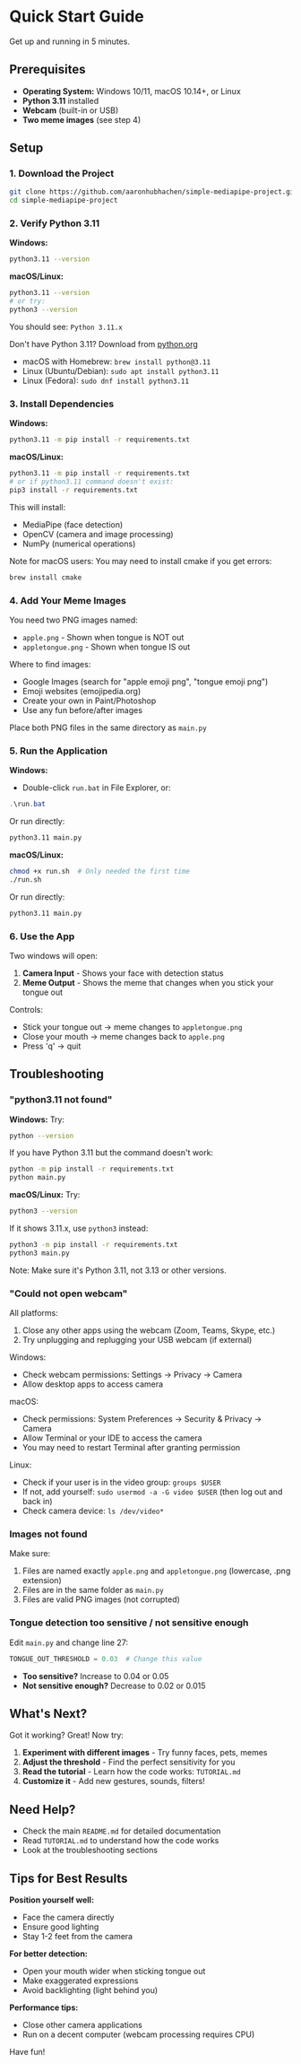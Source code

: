 # Quick Start Guide

Get up and running in 5 minutes.

## Prerequisites

- **Operating System:** Windows 10/11, macOS 10.14+, or Linux
- **Python 3.11** installed
- **Webcam** (built-in or USB)
- **Two meme images** (see step 4)

## Setup

### 1. Download the Project

```bash
git clone https://github.com/aaronhubhachen/simple-mediapipe-project.git
cd simple-mediapipe-project
```

### 2. Verify Python 3.11

**Windows:**
```bash
python3.11 --version
```

**macOS/Linux:**
```bash
python3.11 --version
# or try:
python3 --version
```

You should see: `Python 3.11.x`

Don't have Python 3.11? Download from [python.org](https://www.python.org/downloads/)
- macOS with Homebrew: `brew install python@3.11`
- Linux (Ubuntu/Debian): `sudo apt install python3.11`
- Linux (Fedora): `sudo dnf install python3.11`

### 3. Install Dependencies

**Windows:**
```bash
python3.11 -m pip install -r requirements.txt
```

**macOS/Linux:**
```bash
python3.11 -m pip install -r requirements.txt
# or if python3.11 command doesn't exist:
pip3 install -r requirements.txt
```

This will install:
- MediaPipe (face detection)
- OpenCV (camera and image processing)
- NumPy (numerical operations)

Note for macOS users: You may need to install cmake if you get errors:
```bash
brew install cmake
```

### 4. Add Your Meme Images

You need two PNG images named:
- `apple.png` - Shown when tongue is NOT out
- `appletongue.png` - Shown when tongue IS out

Where to find images:
- Google Images (search for "apple emoji png", "tongue emoji png")
- Emoji websites (emojipedia.org)
- Create your own in Paint/Photoshop
- Use any fun before/after images

Place both PNG files in the same directory as `main.py`

### 5. Run the Application

**Windows:**
- Double-click `run.bat` in File Explorer, or:
```powershell
.\run.bat
```
Or run directly:
```bash
python3.11 main.py
```

**macOS/Linux:**
```bash
chmod +x run.sh  # Only needed the first time
./run.sh
```
Or run directly:
```bash
python3.11 main.py
```

### 6. Use the App

Two windows will open:
1. **Camera Input** - Shows your face with detection status
2. **Meme Output** - Shows the meme that changes when you stick your tongue out

Controls:
- Stick your tongue out → meme changes to `appletongue.png`
- Close your mouth → meme changes back to `apple.png`
- Press 'q' → quit

## Troubleshooting

### "python3.11 not found"

**Windows:**
Try:
```bash
python --version
```

If you have Python 3.11 but the command doesn't work:
```bash
python -m pip install -r requirements.txt
python main.py
```

**macOS/Linux:**
Try:
```bash
python3 --version
```

If it shows 3.11.x, use `python3` instead:
```bash
python3 -m pip install -r requirements.txt
python3 main.py
```

Note: Make sure it's Python 3.11, not 3.13 or other versions.

### "Could not open webcam"

All platforms:
1. Close any other apps using the webcam (Zoom, Teams, Skype, etc.)
2. Try unplugging and replugging your USB webcam (if external)

Windows:
- Check webcam permissions: Settings → Privacy → Camera
- Allow desktop apps to access camera

macOS:
- Check permissions: System Preferences → Security & Privacy → Camera
- Allow Terminal or your IDE to access the camera
- You may need to restart Terminal after granting permission

Linux:
- Check if your user is in the video group: `groups $USER`
- If not, add yourself: `sudo usermod -a -G video $USER` (then log out and back in)
- Check camera device: `ls /dev/video*`

### Images not found

Make sure:
1. Files are named exactly `apple.png` and `appletongue.png` (lowercase, .png extension)
2. Files are in the same folder as `main.py`
3. Files are valid PNG images (not corrupted)

### Tongue detection too sensitive / not sensitive enough

Edit `main.py` and change line 27:

```python
TONGUE_OUT_THRESHOLD = 0.03  # Change this value
```

- **Too sensitive?** Increase to 0.04 or 0.05
- **Not sensitive enough?** Decrease to 0.02 or 0.015

## What's Next?

Got it working? Great! Now try:

1. **Experiment with different images** - Try funny faces, pets, memes
2. **Adjust the threshold** - Find the perfect sensitivity for you
3. **Read the tutorial** - Learn how the code works: `TUTORIAL.md`
4. **Customize it** - Add new gestures, sounds, filters!

## Need Help?

- Check the main `README.md` for detailed documentation
- Read `TUTORIAL.md` to understand how the code works
- Look at the troubleshooting sections

## Tips for Best Results

**Position yourself well:**
- Face the camera directly
- Ensure good lighting
- Stay 1-2 feet from the camera

**For better detection:**
- Open your mouth wider when sticking tongue out
- Make exaggerated expressions
- Avoid backlighting (light behind you)

**Performance tips:**
- Close other camera applications
- Run on a decent computer (webcam processing requires CPU)

Have fun!

